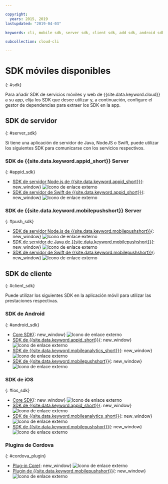 ```yaml
---

copyright:
  years: 2015, 2019
lastupdated: "2019-04-03"

keywords: cli, mobile sdk, server sdk, client sdk, add sdk, android sdk, cordova

subcollection: cloud-cli

---
```


# SDK móviles disponibles
{: #sdk}

Para añadir SDK de servicios móviles y web de {{site.data.keyword.cloud}} a su app, elija los SDK que desee utilizar y, a continuación, configure el gestor de dependencias para extraer los SDK en la app.

## SDK de servidor
{: #server_sdk}

Si tiene una aplicación de servidor de Java, NodeJS o Swift, puede utilizar los siguientes SDK para comunicarse con los servicios respectivos.

### SDK de {{site.data.keyword.appid_short}} Server
{: #appid_sdk}

- [SDK de servidor Node.js de {{site.data.keyword.appid_short}}](https://github.com/ibm-cloud-security/appid-serversdk-nodejs){: new_window} ![Icono de enlace externo](../../icons/launch-glyph.svg "Icono de enlace externo")
- [SDK de servidor de Swift de {{site.data.keyword.appid_short}}](https://github.com/ibm-cloud-security/appid-serversdk-swift){: new_window} ![Icono de enlace externo](../icons/launch-glyph.svg "Icono de enlace externo")

### SDK de {{site.data.keyword.mobilepushshort}} Server
{: #push_sdk}

- [SDK de servidor Node.js de {{site.data.keyword.mobilepushshort}}](https://github.com/ibm-bluemix-mobile-services/bms-pushnotifications-serversdk-nodejs){: new_window} ![Icono de enlace externo](../../icons/launch-glyph.svg "Icono de enlace externo")
- [SDK de servidor de Java de {{site.data.keyword.mobilepushshort}}](https://github.com/ibm-bluemix-mobile-services/bms-pushnotifications-serversdk-java){: new_window} ![Icono de enlace externo](../../icons/launch-glyph.svg "Icono de enlace externo")
- [SDK de servidor de Swift de {{site.data.keyword.mobilepushshort}}](https://github.com/ibm-bluemix-mobile-services/bms-pushnotifications-serversdk-swift){: new_window} ![Icono de enlace externo](../../icons/launch-glyph.svg "Icono de enlace externo")

## SDK de cliente
{: #client_sdk}

Puede utilizar los siguientes SDK en la aplicación móvil para utilizar las prestaciones respectivas.

### SDK de Android
{: #android_sdk}

- [Core SDK](https://github.com/ibm-bluemix-mobile-services/bms-clientsdk-android-core){: new_window} ![Icono de enlace externo](../../icons/launch-glyph.svg "Icono de enlace externo")
- [SDK de {{site.data.keyword.appid_short}}](https://github.com/ibm-cloud-security/appid-clientsdk-android){: new_window} ![Icono de enlace externo](../../icons/launch-glyph.svg "Icono de enlace externo")
- [SDK de {{site.data.keyword.mobileanalytics_short}}](https://github.com/ibm-bluemix-mobile-services/bms-clientsdk-android-analytics){: new_window} ![Icono de enlace externo](../../icons/launch-glyph.svg "Icono de enlace externo")
- [SDK de {{site.data.keyword.mobilepushshort}}](https://github.com/ibm-bluemix-mobile-services/bms-clientsdk-android-push){: new_window} ![Icono de enlace externo](../../icons/launch-glyph.svg "Icono de enlace externo")

### SDK de iOS
{: #ios_sdk}

- [Core SDK](https://github.com/ibm-bluemix-mobile-services/bms-clientsdk-swift-core){: new_window} ![Icono de enlace externo](../../icons/launch-glyph.svg "Icono de enlace externo")
- [SDK de {{site.data.keyword.appid_short}}](https://github.com/ibm-cloud-security/appid-clientsdk-swift){: new_window} ![Icono de enlace externo](../../icons/launch-glyph.svg "Icono de enlace externo")
- [SDK de {{site.data.keyword.mobileanalytics_short}}](https://github.com/ibm-bluemix-mobile-services/bms-clientsdk-swift-analytics){: new_window} ![Icono de enlace externo](../../icons/launch-glyph.svg "Icono de enlace externo")
- [SDK de {{site.data.keyword.mobilepushshort}}](https://github.com/ibm-bluemix-mobile-services/bms-clientsdk-swift-push){: new_window} ![Icono de enlace externo](../../icons/launch-glyph.svg "Icono de enlace externo")

### Plugins de Cordova
{: #cordova_plugin}

- [Plug-in Core](https://github.com/ibm-bluemix-mobile-services/bms-clientsdk-cordova-plugin-core){: new_window} ![Icono de enlace externo](../../icons/launch-glyph.svg "Icono de enlace externo")
- [Plugin de {{site.data.keyword.mobilepushshort}}](https://github.com/ibm-bluemix-mobile-services/bms-clientsdk-cordova-plugin-push){: new_window} ![Icono de enlace externo](../../icons/launch-glyph.svg "Icono de enlace externo")
